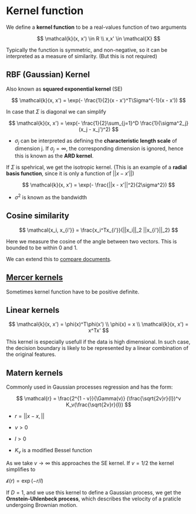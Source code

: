 # Kernel function

We define a **kernel function** to be a real-values function of two arguments 

$$
    \mathcal{k}(x, x') \in R \\
    x,x' \in \mathcal{X}
$$

Typically the function is symmetric, and non-negative, so it can be interpreted as a measure of similarity. (But this is not required)

## RBF (Gaussian) Kernel 
Also known as **squared exponential kernel** (SE)

$$
\mathcal{k}(x, x') = \exp(- \frac{1}{2}(x - x')^T\Sigma^{-1}(x - x'))
$$

In case that $\Sigma$ is diagonal we can simplify

$$
\mathcal{k}(x, x') = \exp(- \frac{1}{2}\sum_{j=1}^D \frac{1}{\sigma^2_j}(x_j - x_j')^2)
$$

* $\sigma_j$ can be interpreted as defining the **characteristic length scale** of dimension j. If $\sigma_j = \infty$, the corresponding dimension is ignored, hence this is known as the **ARD kernel**. 

If $\Sigma$ is spehrical, we get the isotropic kernel. (This is an example of a **radial basis function**, since it is only a function of $||x - x'||$)

$$
\mathcal{k}(x, x') = \exp(- \frac{||x - x'||^2}{2\sigma^2})
$$

* $\sigma^2$ is known as the bandwidth

## Cosine similarity
$$
\mathcal{x_i, x_{i'}} = \frac{x_i^Tx_{i'}}{||x_i||_2 ||x_{i'}||_2}
$$

Here we measure the cosine of the angle between two vectors. This is bounded to be within 0 and 1.

We can extend this to [compare documents](tf_idf_kernel.md).


## [Mercer kernels](mercer_kernel.md)
Sometimes kernel function have to be positive definite.

## Linear kernels

$$
\mathcal{k}(x, x') = \phi(x)^T\phi(x') \\ 
\phi(x) = x \\
\mathcal{k}(x, x') = x^Tx'
$$

This kernel is especially usefull if the data is high dimensional. In such case, the decision boundary is likely to be represented by a linear combination of the original features. 

## Matern kernels
Commonly used in Gaussian processes regression and has the form:

$$
\mathcal{r} = \frac{2^{1 - v}}{\Gamma(v)} (\frac{\sqrt{2v}r}{l})^v K_v(\frac{\sqrt{2v}r}{l})
$$
* $r = ||x - x,||$

* $v > 0$
* $l > 0$

* $K_v$ is a modified Bessel function

As we take $v \rightarrow \infty$ this approaches the SE kernel. If $v = 1/2$ the kernel simplifies to 

$\mathcal{k}(r) = \exp(-r /l)$

If $D=1$, and we use this kernel to define a Gaussian process, we get the **Ornstein-Uhlenbeck process**, which describes the velocity of a praticle undergoing Brownian motion. 